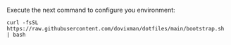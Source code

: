 Execute the next command to configure you environment:

```shell
curl -fsSL https://raw.githubusercontent.com/dovixman/dotfiles/main/bootstrap.sh | bash
```
